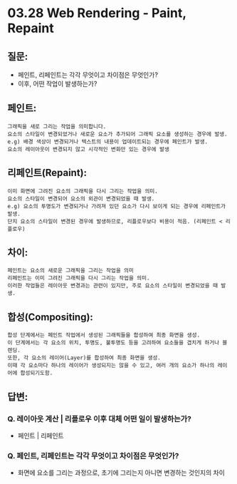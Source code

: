 # 03.28 Web Rendering - Paint, Repaint

## 질문:

- 페인트, 리페인트는 각각 무엇이고 차이점은 무엇인가?
- 이후, 어떤 작업이 발생하는가?


## 페인트:
```
그래픽을 새로 그리는 작업을 의미합니다.
요소의 스타일이 변경되었거나 새로운 요소가 추가되어 그래픽 요소를 생성하는 경우에 발생.
e.g) 배경 색상이 변경되거나 텍스트의 내용이 업데이트되는 경우에 페인트가 발생.
요소의 레이아웃이 변경되지 않고 시각적인 변화만 있는 경우에 발생

```



## 리페인트(Repaint):
```
이미 화면에 그려진 요소의 그래픽을 다시 그리는 작업을 의미.
요소의 스타일이 변경되어 요소의 외관이 변경되었을 때 발생.
e.g) 요소의 투명도가 변경되거나 가려져 있던 요소가 다시 보이게 되는 경우에 리페인트가 발생.
단지 요소의 스타일이 변경된 경우에 발생하므로, 리플로우보다 비용이 적음. (리페인트 < 리플로우)
```

## 차이:

```
페인트는 요소의 새로운 그래픽을 그리는 작업을 의미
리페인트는 이미 그려진 그래픽을 다시 그리는 작업을 의미.
이러한 작업들은 레이아웃 변경과는 관련이 있지만, 주로 요소의 스타일이 변경되었을 때 발생.
```


## 합성(Compositing):
```
합성 단계에서는 페인트 작업에서 생성된 그래픽들을 합성하여 최종 화면을 생성.
이 단계에서는 각 요소의 위치, 투명도, 불투명도 등을 고려하여 요소들을 겹치게 하거나 블렌딩.
또한, 각 요소의 레이어(Layer)를 합성하여 최종 화면을 생성.
이때 각 요소마다 하나의 레이어가 생성되지는 않을 수 있고, 여러 개의 요소가 하나의 레이어에 합성되기도함.
```



## 답변:

### Q. 레이아웃 계산 | 리플로우 이후 대체 어떤 일이 발생하는가?
- 페인트 | 리페인트

### Q. 페인트, 리페인트는 각각 무엇이고 차이점은 무엇인가?
- 화면에 요소를 그리는 과정으로, 초기에 그리는지 아니면 변경하는 것인지의 차이
 
 


